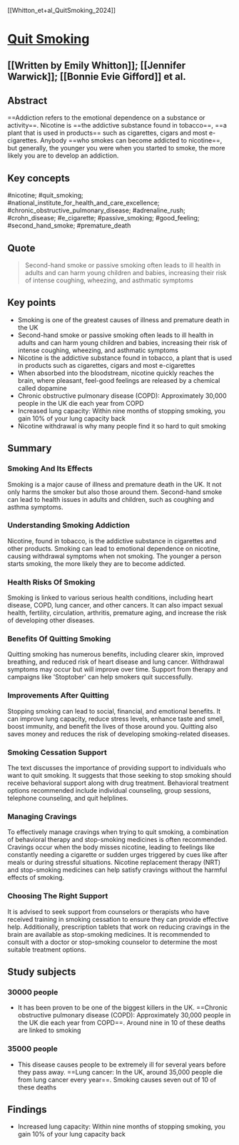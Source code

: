 [[Whitton_et+al_QuitSmoking_2024]]

# [Quit Smoking]()

## [[Written by Emily Whitton]]; [[Jennifer Warwick]]; [[Bonnie Evie Gifford]] et al.

## Abstract
==Addiction refers to the emotional dependence on a substance or activity==. Nicotine is ==the addictive substance found in tobacco==, ==a plant that is used in products== such as cigarettes, cigars and most e-cigarettes. Anybody ==who smokes can become addicted to nicotine==, but generally, the younger you were when you started to smoke, the more likely you are to develop an addiction.

## Key concepts
#nicotine; #quit_smoking; #national_institute_for_health_and_care_excellence; #chronic_obstructive_pulmonary_disease; #adrenaline_rush; #crohn_disease; #e_cigarette; #passive_smoking; #good_feeling; #second_hand_smoke; #premature_death

## Quote
> Second-hand smoke or passive smoking often leads to ill health in adults and can harm young children and babies, increasing their risk of intense coughing, wheezing, and asthmatic symptoms

## Key points
- Smoking is one of the greatest causes of illness and premature death in the UK
- Second-hand smoke or passive smoking often leads to ill health in adults and can harm young children and babies, increasing their risk of intense coughing, wheezing, and asthmatic symptoms
- Nicotine is the addictive substance found in tobacco, a plant that is used in products such as cigarettes, cigars and most e-cigarettes
- When absorbed into the bloodstream, nicotine quickly reaches the brain, where pleasant, feel-good feelings are released by a chemical called dopamine
- Chronic obstructive pulmonary disease (COPD): Approximately 30,000 people in the UK die each year from COPD
- Increased lung capacity: Within nine months of stopping smoking, you gain 10% of your lung capacity back
- Nicotine withdrawal is why many people find it so hard to quit smoking


## Summary

### Smoking And Its Effects
Smoking is a major cause of illness and premature death in the UK.
It not only harms the smoker but also those around them.
Second-hand smoke can lead to health issues in adults and children, such as coughing and asthma symptoms.

### Understanding Smoking Addiction
Nicotine, found in tobacco, is the addictive substance in cigarettes and other products.
Smoking can lead to emotional dependence on nicotine, causing withdrawal symptoms when not smoking.
The younger a person starts smoking, the more likely they are to become addicted.

### Health Risks Of Smoking
Smoking is linked to various serious health conditions, including heart disease, COPD, lung cancer, and other cancers.
It can also impact sexual health, fertility, circulation, arthritis, premature aging, and increase the risk of developing other diseases.

### Benefits Of Quitting Smoking
Quitting smoking has numerous benefits, including clearer skin, improved breathing, and reduced risk of heart disease and lung cancer.
Withdrawal symptoms may occur but will improve over time.
Support from therapy and campaigns like 'Stoptober' can help smokers quit successfully.

### Improvements After Quitting
Stopping smoking can lead to social, financial, and emotional benefits.
It can improve lung capacity, reduce stress levels, enhance taste and smell, boost immunity, and benefit the lives of those around you.
Quitting also saves money and reduces the risk of developing smoking-related diseases.

### Smoking Cessation Support
The text discusses the importance of providing support to individuals who want to quit smoking.
It suggests that those seeking to stop smoking should receive behavioral support along with drug treatment.
Behavioral treatment options recommended include individual counseling, group sessions, telephone counseling, and quit helplines.

### Managing Cravings
To effectively manage cravings when trying to quit smoking, a combination of behavioral therapy and stop-smoking medicines is often recommended.
Cravings occur when the body misses nicotine, leading to feelings like constantly needing a cigarette or sudden urges triggered by cues like after meals or during stressful situations.
Nicotine replacement therapy (NRT) and stop-smoking medicines can help satisfy cravings without the harmful effects of smoking.

### Choosing The Right Support
It is advised to seek support from counselors or therapists who have received training in smoking cessation to ensure they can provide effective help.
Additionally, prescription tablets that work on reducing cravings in the brain are available as stop-smoking medicines.
It is recommended to consult with a doctor or stop-smoking counselor to determine the most suitable treatment options.


## Study subjects

### 30000 people
- It has been proven to be one of the biggest killers in the UK. ==Chronic obstructive pulmonary disease (COPD): Approximately 30,000 people in the UK die each year from COPD==. Around nine in 10 of these deaths are linked to smoking

### 35000 people
- This disease causes people to be extremely ill for several years before they pass away. ==Lung cancer: In the UK, around 35,000 people die from lung cancer every year==. Smoking causes seven out of 10 of these deaths

## Findings
- Increased lung capacity: Within nine months of stopping smoking, you gain 10% of your lung capacity back

